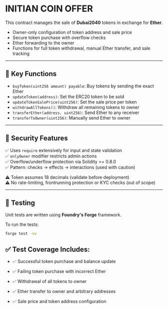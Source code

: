 # INITIAN COIN OFFER

This contract manages the sale of **Dubai2040** tokens in exchange for **Ether**.

- Owner-only configuration of token address and sale price  
- Secure token purchase with overflow checks  
- Ether forwarding to the owner  
- Functions for full token withdrawal, manual Ether transfer, and sale tracking

---

## 🔑 Key Functions

- `buyToken(uint256 amount) payable`: Buy tokens by sending the exact Ether  
- `updateToken(address)`: Set the ERC20 token to be sold  
- `updateTokenSalePrice(uint256)`: Set the sale price per token  
- `withdrawAllTokens()`: Withdraw all remaining tokens to owner  
- `transferEther(address, uint256)`: Send Ether to any receiver  
- `transferToOwner(uint256)`: Manually send Ether to owner

---

## 🔐 Security Features

✅ Uses `require` extensively for input and state validation  
✅ `onlyOwner` modifier restricts admin actions  
✅ Overflow/underflow protection via Solidity >= 0.8.0  
✅ Pattern: checks → effects → interactions (used with caution)

⚠️ Token assumes 18 decimals (validate before deployment)  
⚠️ No rate-limiting, frontrunning protection or KYC checks (out of scope)

---

## 🧪 Testing

Unit tests are written using **Foundry's Forge** framework.

To run the tests:

```bash
forge test -vv
```


##  ✅ Test Coverage Includes:

- ✅ Successful token purchase and balance update

- ✅ Failing token purchase with incorrect Ether

- ✅ Withdrawal of all tokens to owner

- ✅ Ether transfer to owner and arbitrary addresses

- ✅ Sale price and token address configuration

